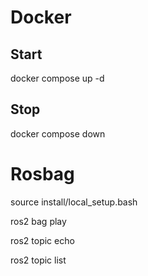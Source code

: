 # Docker


## Start
docker compose up -d

## Stop
docker compose down

# Rosbag

source install/local_setup.bash

ros2 bag play

ros2 topic echo

ros2 topic list